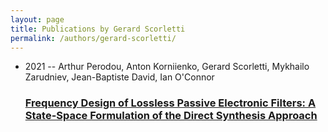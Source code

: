 ```yaml
---
layout: page
title: Publications by Gerard Scorletti
permalink: /authors/gerard-scorletti/
---
```


<ul class="post-list">
<li><span class='post-meta'>2021 -- Arthur Perodou, Anton Korniienko, Gerard Scorletti, Mykhailo Zarudniev, Jean-Baptiste David, Ian O'Connor</span><h3><a class='post-link' href='../../frequency-design-of-lossless-passive-electronic-filters-a-state-space-formulation-of-the-direct-synthesis-approach'>Frequency Design of Lossless Passive Electronic Filters: A State-Space Formulation of the Direct Synthesis Approach</a></h3></li>

</ul>
